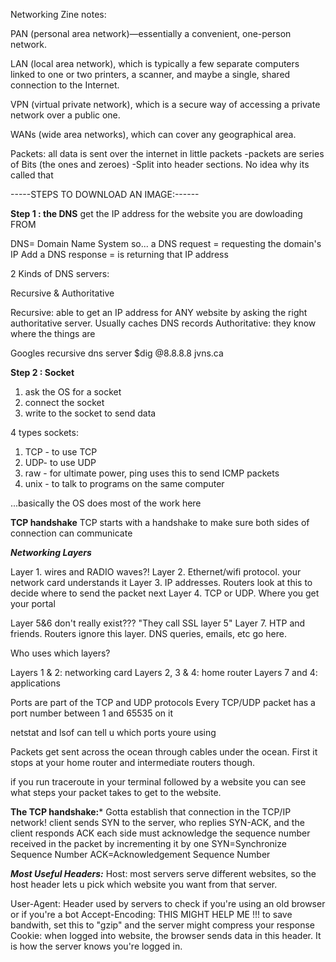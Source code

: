 Networking Zine notes:

PAN (personal area network)—essentially a convenient, one-person network.

LAN (local area network), which is typically a few separate computers linked to one or two printers, a scanner, and maybe a single, shared connection to the Internet.

VPN (virtual private network), which is a secure way of accessing a private network over a public one.

WANs (wide area networks), which can cover any geographical area.

Packets: all data is sent over the internet in little packets
    -packets are series of Bits (the ones and zeroes)
        -Split into header sections. No idea why its called that

-----STEPS TO DOWNLOAD AN IMAGE:------

******Step 1 : the DNS******
    get the IP address for the website you are dowloading FROM

DNS= Domain Name System
so... 
a DNS request = requesting the domain's IP Add
a DNS response = is returning that IP address

2 Kinds of DNS servers:

Recursive & Authoritative

Recursive: able to get an IP address for ANY website by asking the right authoritative server. Usually caches DNS records
Authoritative: they know where the things are


Googles recursive dns server
$dig @8.8.8.8 jvns.ca

******Step 2 : Socket******

1. ask the OS for a socket
2. connect the socket
3. write to the socket to send data

4 types sockets:
1. TCP - to use TCP
2. UDP- to use UDP
3. raw - for ultimate power, ping uses this to send ICMP packets
4. unix - to talk to programs on the same computer

...basically the OS does most of the work here

******TCP handshake******
TCP starts with a handshake to make sure both sides of connection can communicate



*******Networking Layers*******

Layer 1. wires and RADIO waves?!
Layer 2. Ethernet/wifi protocol. your network card understands it
Layer 3. IP addresses. Routers look at this to decide where to send the packet next
Layer 4. TCP or UDP. Where you get your portal

Layer 5&6 don't really exist??? "They call SSL layer 5"
Layer 7. HTP and friends. Routers ignore this layer. DNS queries, emails, etc go here.

Who uses which layers?

Layers 1 & 2: networking card
Layers 2, 3 & 4: home router
Layers 7 and 4: applications

Ports are part  of the TCP and UDP protocols
Every TCP/UDP packet has a port number between 1 and 65535 on it

netstat and lsof can tell u which ports youre using

Packets get sent across the ocean through cables under the ocean. First it stops at your home router and intermediate routers though.

if you run traceroute in your terminal followed by a website you can see what steps your packet takes to get to the website.


**********The TCP handshake:***********
Gotta establish that connection in the TCP/IP network!
client sends SYN to the server, who replies SYN-ACK, and the client responds ACK
each side must acknowledge the sequence number received in the packet by incrementing it by one
SYN=Synchronize Sequence Number
ACK=Acknowledgement Sequence Number

*****Most Useful Headers:*****
Host: most servers serve different websites, so the host header lets u pick which website you want from that server.

User-Agent:
Header used by servers to check if you're using an old browser or if you're a bot
Accept-Encoding:
THIS MIGHT HELP ME !!!
to save bandwith, set this to "gzip" and the server might compress your response
Cookie:
when logged into website, the browser sends data in this header. It is how the server knows you're logged in.

